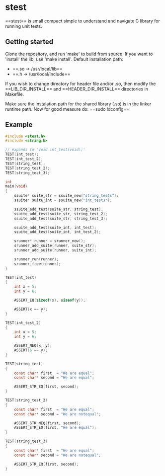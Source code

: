 # stest
==stest== is small compact simple to understand and navigate
C library for running unit tests.

## Getting started
Clone the repository, and run 'make' to build from source.
If you want to 'install' the lib, use 'make install'.
Default installation path:
 - ==.so -> /usr/local/lib==
 - ==.h  -> /usr/local/include==

If you wish to change directory for header file and/or .so,
then modify the ==LIB_DIR_INSTALL== and ==HEADER_DIR_INSTALL==
directories in Makefile.

Make sure the instalation path for the shared library (.so) is
in the linker runtime path.
Now for good measure do: ==sudo ldconfig==

## Example

```c
#include <stest.h>
#include <string.h>

// expands to 'void int_test(void);'
TEST(int_test);
TEST(int_test_2);
TEST(string_test);
TEST(string_test_2);
TEST(string_test_3);

int
main(void)
{
    ssuite* suite_str = ssuite_new("string_tests");
    ssuite* suite_int = ssuite_new("int_tests");

    ssuite_add_test(suite_str, string_test);
    ssuite_add_test(suite_str, string_test_2);
    ssuite_add_test(suite_str, string_test_3);

    ssuite_add_test(suite_int, int_test);
    ssuite_add_test(suite_int, int_test_2);

    srunner* runner = srunner_new();
    srunner_add_suite(runner, suite_str);
    srunner_add_suite(runner, suite_int);

    srunner_run(runner);
    srunner_free(runner);
}

TEST(int_test)
{
    int x = 5;
    int y = 6;

    ASSERT_EQ(sizeof(x), sizeof(y));

    ASSERT(x == y);
}

TEST(int_test_2)
{
    int x = 5;
    int y = 6;

    ASSERT_NEQ(x, y);
    ASSERT(6 == y);
}

TEST(string_test)
{
    const char* first  = "We are equal";
    const char* second = "We are equal";

    ASSERT_STR_EQ(first, second);
}

TEST(string_test_2)
{
    const char* first  = "We are equal";
    const char* second = "We are notequal";

    ASSERT_STR_NEQ(first, second);
    ASSERT_STR_EQ(first, "We are equal");
}

TEST(string_test_3)
{
    const char* first  = "We are equal";
    const char* second = "We are notequal";

    ASSERT_STR_EQ(first, second);
}
```
